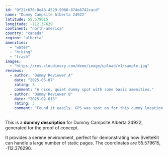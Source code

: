 ```yaml
---
id: "0f22c676-8e43-4529-9060-874e8742cacd"
name: "Dummy Campsite Alberta 24922"
latitude: 55.579615
longitude: -112.37629
continent: "north-america"
country: "canada"
region: "alberta"
amenities:
  - "water"
  - "hiking"
  - "trash"
images:
  - "https://res.cloudinary.com/demo/image/upload/v1/sample.jpg"
reviews:
  - author: "Dummy Reviewer A"
    date: "2025-05-07"
    rating: 3
    comment: "A nice, quiet dummy spot with some basic amenities."
  - author: "Dummy Reviewer B"
    date: "2025-02-015"
    rating: 3
    comment: "Found it easily. GPS was spot on for this dummy location."
---
```


This is a **dummy description** for Dummy Campsite Alberta 24922, generated for the proof of concept.

It provides a serene environment, perfect for demonstrating how SvelteKit can handle a large number of static pages. The coordinates are 55.579615, -112.376290.
